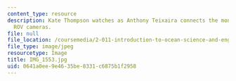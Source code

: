 ```yaml
---
content_type: resource
description: Kate Thompson watches as Anthony Teixaira connects the monitors to the
  ROV cameras.
file: null
file_location: /coursemedia/2-011-introduction-to-ocean-science-and-engineering-spring-2006/0641a0ee9e4635be8331c6875b1f2958_IMG_1553.jpg
file_type: image/jpeg
resourcetype: Image
title: IMG_1553.jpg
uid: 0641a0ee-9e46-35be-8331-c6875b1f2958
---
```

